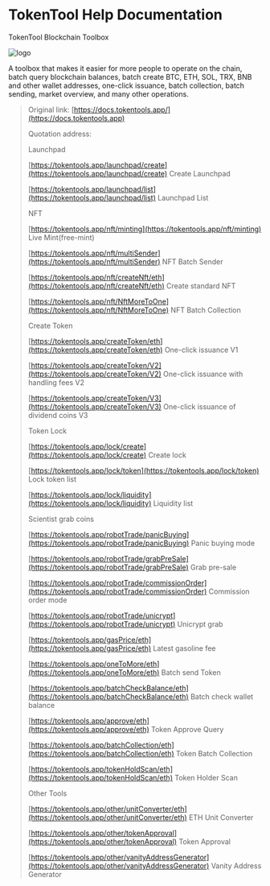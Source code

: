 # TokenTool Help Documentation

TokenTool Blockchain Toolbox

<img src=".gitbook/assets/logo.jpg" alt="logo" />

A toolbox that makes it easier for more people to operate on the chain, batch query blockchain balances, batch create BTC, ETH, SOL, TRX, BNB and other wallet addresses, one-click issuance, batch collection, batch sending, market overview, and many other operations.

> Original link: [https://docs.tokentools.app/](https://docs.tokentools.app)
>
> Quotation address:
>
> Launchpad
>
> [https://tokentools.app/launchpad/create](https://tokentools.app/launchpad/create) Create Launchpad
>
> [https://tokentools.app/launchpad/list](https://tokentools.app/launchpad/list) Launchpad List
>
> NFT
>
> [https://tokentools.app/nft/minting](https://tokentools.app/nft/minting) Live Mint(free-mint)
>
> [https://tokentools.app/nft/multiSender](https://tokentools.app/nft/multiSender) NFT Batch Sender
>
> [https://tokentools.app/nft/createNft/eth](https://tokentools.app/nft/createNft/eth) Create standard NFT
>
> [https://tokentools.app/nft/NftMoreToOne](https://tokentools.app/nft/NftMoreToOne) NFT Batch Collection
>
> Create Token
>
> [https://tokentools.app/createToken/eth](https://tokentools.app/createToken/eth) One-click issuance V1
>
> [https://tokentools.app/createToken/V2](https://tokentools.app/createToken/V2) One-click issuance with handling fees V2
>
> [https://tokentools.app/createToken/V3](https://tokentools.app/createToken/V3) One-click issuance of dividend coins V3
>
> Token Lock
>
> [https://tokentools.app/lock/create](https://tokentools.app/lock/create) Create lock
>
> [https://tokentools.app/lock/token](https://tokentools.app/lock/token) Lock token list
>
> [https://tokentools.app/lock/liquidity](https://tokentools.app/lock/liquidity) Liquidity list
>
> Scientist grab coins
>
> [https://tokentools.app/robotTrade/panicBuying](https://tokentools.app/robotTrade/panicBuying) Panic buying mode
>
> [https://tokentools.app/robotTrade/grabPreSale](https://tokentools.app/robotTrade/grabPreSale) Grab pre-sale
>
> [https://tokentools.app/robotTrade/commissionOrder](https://tokentools.app/robotTrade/commissionOrder) Commission order mode
>
> [https://tokentools.app/robotTrade/unicrypt](https://tokentools.app/robotTrade/unicrypt) Unicrypt grab
>
> [https://tokentools.app/gasPrice/eth](https://tokentools.app/gasPrice/eth) Latest gasoline fee
>
> [https://tokentools.app/oneToMore/eth](https://tokentools.app/oneToMore/eth) Batch send Token
>
> [https://tokentools.app/batchCheckBalance/eth](https://tokentools.app/batchCheckBalance/eth) Batch check wallet balance
>
> [https://tokentools.app/approve/eth](https://tokentools.app/approve/eth) Token Approve Query
>
> [https://tokentools.app/batchCollection/eth](https://tokentools.app/batchCollection/eth) Token Batch Collection
>
> [https://tokentools.app/tokenHoldScan/eth](https://tokentools.app/tokenHoldScan/eth) Token Holder Scan
>
> Other Tools
> 
> [https://tokentools.app/other/unitConverter/eth](https://tokentools.app/other/unitConverter/eth) ETH Unit Converter
> 
> [https://tokentools.app/other/tokenApproval](https://tokentools.app/other/tokenApproval) Token Approval
> 
> [https://tokentools.app/other/vanityAddressGenerator](https://tokentools.app/other/vanityAddressGenerator) Vanity Address Generator